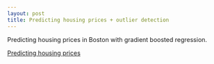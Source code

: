 ```yaml
---
layout: post
title: Predicting housing prices + outlier detection
---
```

Predicting housing prices in Boston with gradient boosted regression.

[Predicting housing prices](https://github.com/JoomiK/HousingPrices/blob/master/BostonHousing.ipynb)
